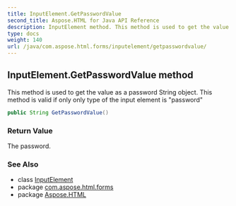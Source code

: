 ```yaml
---
title: InputElement.GetPasswordValue
second_title: Aspose.HTML for Java API Reference
description: InputElement method. This method is used to get the value as a password String object. This method is valid if only only type of the input element is password
type: docs
weight: 140
url: /java/com.aspose.html.forms/inputelement/getpasswordvalue/
---
```

## InputElement.GetPasswordValue method

This method is used to get the value as a password String object. This method is valid if only only type of the input element is "password"

```java
public String GetPasswordValue()
```

### Return Value

The password.

### See Also

* class [InputElement](../)
* package [com.aspose.html.forms](../../inputelement/)
* package [Aspose.HTML](../../../)
